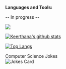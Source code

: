 

<!--
**Madhakee01/Madhakee01** is a ✨ _special_ ✨ repository because its `README.md` (this file) appears on your GitHub profile.

Here are some ideas to get you started:

### Hi there, I'm Keerthana

![image](https://user-images.githubusercontent.com/34112414/105643953-02fe7000-5e61-11eb-9b13-a02821b7ac9d.jpg)


<br />

Hi, I'm Anurag Hazra, a passionate self-taught frontEnd web developer from India.

- 🔭 I’m currently working on a Software Application...
- 🌱 I’m currently learning Machine Learning Models ...
- 👯 I’m looking to collaborate on Data Science Story Telling...
- 🤔 I’m looking for help with ...
- 💬 Ask me about ...
- 📫 How to reach me: ...
- 😄 Pronouns: She/Her...
- ⚡ Fun fact: It's really hard to know """ know me...
-->

**Languages and Tools:**  

-- In progress -- 

![](https://komarev.com/ghpvc/?username=madhakee01&color=brightgreen)


<a href="https://github.com/Madhakee01/github-readme-stats.git">
  <img align="center" src="https://github-readme-stats.madhakee01.vercel.app//api?username=madhakee01&show_icons=true&include_all_commits=true&theme=material-palenight" alt="Keerthana's github stats" />
</a>

[![Top Langs](https://github-readme-stats.vercel.app/api/top-langs/?username=madhakee01&layout=compact)](https://github.com/anuraghazra/github-readme-stats)



Computer Science Jokes <br>
![Jokes Card](https://readme-jokes.vercel.app/api)

